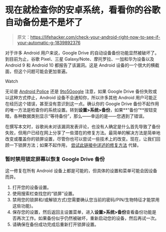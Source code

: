 # 现在就检查你的安卓系统，看看你的谷歌自动备份是不是坏了

> 原文：<https://lifehacker.com/check-your-android-right-now-to-see-if-your-automatic-g-1839892376>

对于许多 Android 用户来说，Google Drive 的自动设备备份功能显然被破坏了。到目前为止，谷歌 Pixel、三星 Galaxy/Note、摩托罗拉、一加和华为设备以及 Android 9 和 Android 10 都报告了该漏洞。这是 Android 设备的一个很大的横截面，但这个问题可能会更加普遍。

Watch

无论是 [Android Police](https://www.androidpolice.com/2019/11/13/android-backups-to-google-drive-have-been-disabled-on-many-phones-for-months-no-proper-fix-in-sight/) 还是 [9to5Google](https://9to5google.com/2019/11/14/android-failed-backups-google-drive-issue/) 注意，如果 Google Drive 备份失败或以这种方式停止，Android 设备不会通知你，所以许多其他 Android 用户可能正在经历这个错误，甚至没有意识到这一点。确认你的 Google Drive 备份不起作用的唯一方法是检查你的系统设置。转到**设置>系统>备份**，如果**“备份”**按钮变暗，各种数据类别显示“等待备份”，那么——幸运的是——您遇到了错误。

在撰写本文时，谷歌尚未对该漏洞发表评论，也没有人确定是什么首先导致了备份失败，但用户已经在网上分享了一些潜在的修复方法。最简单的解决方法是简单地改变或覆盖你的锁屏设置，尽管你也可以尝试一些技术上的改变。现在，让我们回顾一下锁屏方法；如果不起作用， [尝试此链接中详述的修复方法](https://forum.xda-developers.com/mi-8/how-to/guide-google-backup-waiting-to-backup-t3895101) 代替。

### 暂时禁用锁定屏幕以恢复 Google Drive 备份

这一修复在所有 Android 设备上都是可能的，但具体的设置和菜单可能会因设备而异。

1.  打开您的设备设置。
2.  使用搜索栏查找您的“锁屏”设置。
3.  禁用您的锁屏和/或解锁方式(您需要确认您当前的密码/PIN/生物特征才能禁用这些功能)。
4.  保存您的设置，然后返回主设置菜单，进入**设置>系统>备份**查看备份功能是否再次工作。如果备份似乎仍然被破坏，重新启动您的设备，然后再试一次。
5.  请确保在备份成功完成后重新打开锁屏设置。